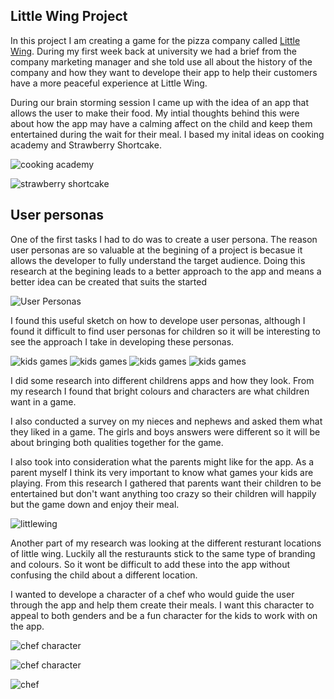 Little Wing Project
--------------------

In this project I am creating a game for the pizza company called [Little Wing](http://www.littlewingpizzeria.com). During my first week back at university we had a brief from the company marketing manager and she told use all about the history of the company and how they want to develope their app to help their customers have a more peaceful experience at Little Wing. 

During our brain storming session I came up with the idea of an app that allows the user to make their food. My intial thoughts behind this were about how the app may have a calming affect on the child and keep them entertained during the wait for their meal. I based my inital ideas on cooking academy and Strawberry Shortcake.

![cooking academy](http://a2.mzstatic.com/us/r1000/065/Purple/50/b8/25/mzl.jgsijrek.800x500-75.jpg)

![strawberry shortcake](http://www.strawberryshortcake.com/ss/respond/apps/bakeshop/screen-2.jpg)

User personas
--------------

One of the first tasks I had to do was to create a user persona. The reason user personas are so valuable at the begining of a project is becasue it allows the developer to fully understand the target audience. Doing this research at the begining leads to a better approach to the app and means a better idea can be created that suits the started 

![User Personas](https://s-media-cache-ak0.pinimg.com/736x/85/c0/ad/85c0adc550a3a6f88b37ccee17248f26.jpg) 

I found this useful sketch on how to develope user personas, although I found it difficult to find user personas for children so it will be interesting to see the approach I take in developing these personas. 

![kids games](http://topbestappsforkids.com/bestappsforkids/best-musical-apps-for-kids-Happy-Tunes-5.jpg) 
![kids games](http://cdn2.pcadvisor.co.uk/cmsdata/features/3358278/Toca-Store-app-game-kids.jpg) 
![kids games](http://topbestappsforkids.com/bestappsforkids/best-kids-apps-Lolas-fruit-shop-sudoku-18.jpg) 
![kids games](https://lh3.ggpht.com/T9GlycTTIK7N2y2q50iD3HaqK6XmUHmhpbzcecESE60_eikFM-69UOD1NM2HvQ_u3X0=h900) 

I did some research into different childrens apps and how they look. From my research I found that bright colours and characters are what children want in a game. 

I also conducted a survey on my nieces and nephews and asked them what they liked in a game. The girls and boys answers were different so it will be about bringing both qualities together for the game. 

I also took into consideration what the parents might like for the app. As a parent myself I think its very important to know what games your kids are playing. From this research I gathered that parents want their children to be entertained but don't want anything too crazy so their children will happily but the game down and enjoy their meal. 

![littlewing](http://www.littlewingpizzeria.com/wp-content/uploads/2015/08/Little-Wing-Enniskillen-Exterior.jpg)

Another part of my research was looking at the different resturant locations of little wing. Luckily all the resturaunts stick to the same type of branding and colours. So it wont be difficult to add these into the app without confusing the child about a different location.  

I wanted to develope a character of a chef who would guide the user through the app and help them create their meals. I want this character to appeal to both genders and be a fun character for the kids to work with on the app. 

![chef character](http://st.depositphotos.com/1007168/3365/i/950/depositphotos_33655687-Cute-Little-African-American-Chef-Cartoon-Character-Waving-For-Greeting.jpg)

![chef character](https://s-media-cache-ak0.pinimg.com/736x/c8/4a/78/c84a7844ce4624890d049697068e9ea5.jpg)

![chef](https://encrypted-tbn0.gstatic.com/images?q=tbn:ANd9GcTqdCkZ5CWve1S26jvwWG1Dx57UC1Zc4wK9jnwVHd5zYkjrRubZ)
